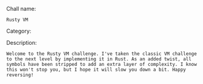 Chall name:

    Rusty VM

Category:

Description:

    Welcome to the Rusty VM challenge. I've taken the classic VM challenge to the next level by implementing it in Rust. As an added twist, all symbols have been stripped to add an extra layer of complexity. I know this won't stop you, but I hope it will slow you down a bit. Happy reversing!
